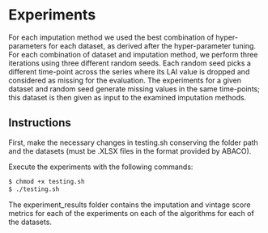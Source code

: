 # Experiments

For each imputation method we used the best combination of 
hyper-parameters for each dataset, as derived after the 
hyper-parameter tuning. For each combination of dataset 
and imputation method, we perform three iterations using 
three different random seeds. Each random seed picks a different
time-point across the series where its LAI value is dropped 
and considered as missing for the evaluation. 
The experiments for a given dataset and random seed generate missing 
values in the same time-points; this dataset is then given as
input to the examined imputation methods.

## Instructions

First, make the necessary changes in testing.sh conserving the folder
path and the datasets (must be .XLSX files in the format provided by ABACO).

Execute the experiments with the following commands:
```sh
$ chmod +x testing.sh
$ ./testing.sh
```

The experiment_results folder contains the imputation and vintage score 
metrics for each of the experiments on each of the algorithms for each 
of the datasets.

